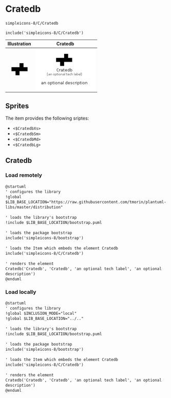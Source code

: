 # Cratedb


```text
simpleicons-8/C/Cratedb
```

```text
include('simpleicons-8/C/Cratedb')
```



| Illustration | Cratedb |
| :---: | :---: |
| ![illustration for Illustration](../../simpleicons-8/C/Cratedb.png) | ![illustration for Cratedb](../../simpleicons-8/C/Cratedb.Local.png) |



## Sprites
The item provides the following sriptes:

- `<$CratedbXs>`
- `<$CratedbSm>`
- `<$CratedbMd>`
- `<$CratedbLg>`





## Cratedb

### Load remotely
```plantuml
@startuml
' configures the library
!global $LIB_BASE_LOCATION="https://raw.githubusercontent.com/tmorin/plantuml-libs/master/distribution"

' loads the library's bootstrap
!include $LIB_BASE_LOCATION/bootstrap.puml

' loads the package bootstrap
include('simpleicons-8/bootstrap')

' loads the Item which embeds the element Cratedb
include('simpleicons-8/C/Cratedb')

' renders the element
Cratedb('Cratedb', 'Cratedb', 'an optional tech label', 'an optional description')
@enduml
```

### Load locally
```plantuml
@startuml
' configures the library
!global $INCLUSION_MODE="local"
!global $LIB_BASE_LOCATION="../.."

' loads the library's bootstrap
!include $LIB_BASE_LOCATION/bootstrap.puml

' loads the package bootstrap
include('simpleicons-8/bootstrap')

' loads the Item which embeds the element Cratedb
include('simpleicons-8/C/Cratedb')

' renders the element
Cratedb('Cratedb', 'Cratedb', 'an optional tech label', 'an optional description')
@enduml
```

